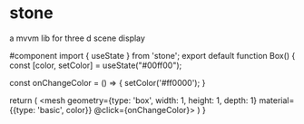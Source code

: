 # stone
a mvvm lib for three d scene display

#component
import { useState } from 'stone';
export default function Box() {
  const [color, setColor] = useState("#00ff00");
  
  const onChangeColor = () => {
    setColor('#ff0000');
  }
  
  return (
    <mesh geometry={type: 'box', width: 1, height: 1, depth: 1} material={{type: 'basic', color}} @click={onChangeColor}></mesh>
  )
}
